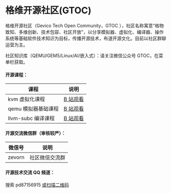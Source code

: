# 格维开源社区(GTOC)

格维开源社区（Gevico Tech Open Community，GTOC ），社区名称寓意“格物致知、多维创新、技术包容、社区开放”，以分享模拟器、虚拟化、编译器、操作系统等基础软件技术知识为目标，传播开源技术，布道开源文化。目前以社区群聊运营为主。

社区知识库（QEMU/GEM5/Linux/AI/嵌入式）：请关注微信公众号 GTOC，在菜单栏获取。

#### 开源课程：

| 课程 | 说明|
|---|---|
| kvm 虚拟化课程| [B 站观看][1] |
| qemu 模拟器基础课程| [B 站观看][2] |
| llvm-subc 编译课程 | [B 站观看][3] |


#### 开源交流微信群（审核较严）：

| 微信号 | 说明 |
|---|---|
| zevorn | 社区微信交流群 |

#### 开源技术交流 QQ 频道：
搜索 pd87156915 [或扫描二维码][4]

[1]: https://www.bilibili.com/video/BV1MyyHYbEPa
[2]: https://www.bilibili.com/video/BV1PmSEYtETA
[3]: https://www.bilibili.com/cheese/play/ss31453
[4]: https://foruda.gitee.com/images/1735030951866604648/09f22b63_7439511.jpeg
